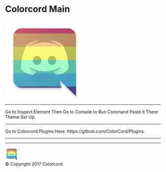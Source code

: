 # Colorcord Main
<link rel="shortcut icon" href="https://raw.githubusercontent.com/ColorCord/Plugins/master/download.ico" /
<HR>
<img src="https://raw.githubusercontent.com/ColorCord/Application/master/download.png">
<HR>
Go to Inspect Element Then Go to Console to Run Command Paste it There Theme Set Up.
<HR>
Go to Colorcord Plugins Here. https://github.com/ColorCord/Plugins
<HR>
<body background="https://raw.githubusercontent.com/ColorCord/Plugins/master/Abstract%20Rainbow%20Colours%20Wallpapers%207.jpg">
<HR>
<a href="https://colorcord.github.io/Plugins/">
<img src="https://raw.githubusercontent.com/ColorCord/Application/master/download.png" alt="HTML tutorial" style="width:42px;height:42px;border:0;">
</a>
	
<?php echo date("Y"); ?>

<footer>&copy; Copyright 2017 Colorcord</footer>
